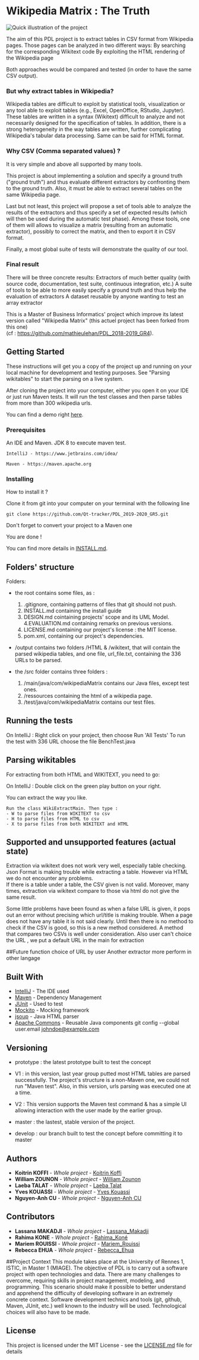 # Wikipedia Matrix : The Truth
![Quick illustration of the project](img/readme.png) <br>

The aim of this PDL project is to extract tables in CSV format from Wikipedia pages. Those pages can be analyzed in two different ways:
By searching for the corresponding Wikitext code
By exploiting the HTML rendering of the Wikipedia page 

Both approaches would be compared and tested (in order to have the same CSV output).

### But why extract tables in Wikipedia?

Wikipedia tables are difficult to exploit by statistical tools, visualization or any tool able to exploit tables (e.g., Excel, OpenOffice, RStudio, Jupyter). These tables are written in a syntax (Wikitext) difficult to analyze and not necessarily designed for the specification of tables. In addition, there is a strong heterogeneity in the way tables are written, further complicating Wikipedia's tabular data processing. Same can be said for HTML format. 

### Why CSV (Comma separated values) ?
It is very simple and above all supported by many tools.

This project is about implementing a solution and specify a ground truth ("ground truth") and thus evaluate different extractors by confronting them to the ground truth. Also, it must be able to extract several tables on the same Wikipedia page.


Last but not least, this project will propose a set of tools able to analyze the results of the extractors and thus specify a set of expected results (which will then be used during the automatic test phase). Among these tools, one of them will allows to visualize a matrix (resulting from an automatic extractor), possibly to correct the matrix, and then to export it in CSV format.

Finally, a most global suite of tests will demonstrate the quality of our tool.

### Final result
There will be three concrete results:
Extractors of much better quality (with source code, documentation, test suite, continuous integration, etc.)
A suite of tools to be able to more easily specify a ground truth and thus help the evaluation of extractors
A dataset reusable by anyone wanting to test an array extractor

This is a Master of Business Informatics' project which improve its latest version called "Wikipedia Matrix" (this actuel project has been forked from this one)<br>
(cf : https://github.com/mathieulehan/PDL_2018-2019_GR4). 

## Getting Started

These instructions will get you a copy of the project up and running on your local machine for development and testing purposes. See "Parsing wikitables" to start the parsing on a live system.

After cloning the project into your computer, either you open it on your IDE or just run Maven tests. It will run the test classes and then parse tables from more than 300 wikipedia urls.

You can find a demo right [here](https://drive.google.com/open?id=1h7r2-48byKkTbeMmPoBI8VrkrjTLC73v).

### Prerequisites

An IDE and Maven.
JDK 8 to execute maven test.

```
IntelliJ - https://www.jetbrains.com/idea/
```
```
Maven - https://maven.apache.org
```

### Installing

How to install it ?

Clone it from git into your computer on your terminal with the following line

```
git clone https://github.com/Qt-tracker/PDL_2019-2020_GR5.git
```

Don't forget to convert your project to a Maven one


You are done !

You can find more details in [INSTALL.md](https://github.com/Qt-tracker/PDL_2019-2020_GR5/blob/develop/INSTALL.md).


## Folders' structure

Folders:
- the root contains some files, as :
  1. .gitignore, containing patterns of files that git should not push.
  2. INSTALL.md containing the install guide
  3. DESIGN.md cointaining projects' scope and its UML Model.
  4.EVALUATION.md containing remarks on previous versions.
  2. LICENSE.md containing our project's license : the MIT license.
  3. pom.xml, containing our project's dependencies.
  
- /output contains two folders /HTML & /wikitext, that will contain the parsed wikipedia tables, and one file, url_file.txt, containing the 336 URLs to be parsed.

- the /src folder contains three folders :
  1. /main/java/com/wikipediaMatrix contains our Java files, except test ones.
  2. /ressources containing the html of a wikipedia page.
  3. /test/java/com/wikipediaMatrix contains our test files.

## Running the tests

On IntelliJ : Right click on your project, then choose Run 'All Tests'
 To run the test with 336 URL choose the file BenchTest.java

## Parsing wikitables

For extracting from both HTML and WIKITEXT, you need to go:

On IntelliJ : Double click on the green play button on your right.

You can extract the way you like.
```
Run the class WikiExtractMain. Then type :
- W to parse files from WIKITEXT to csv
- H to parse files from HTML to csv
- X to parse files from both WIKITEXT and HTML
```
## Supported and unsupported features (actual state)

Extraction via wikitext does not work very well, especially table checking. Json Format is making trouble while extracting a table. 
However via HTML we do not encounter any problems.<br/>
If there is a table under a table, the CSV given is not valid.
Moreover, many times, extraction via wikitext compare to those via html do not give the same result.

Some little problems have been found as when a false URL is given, it pops out an error without precising which url/title is making trouble. When a page does not have any table it is not said clearly.
Until then there is no method to check if the CSV is good, so this is a new method considered. A method that compares two CSVs is well under consideration. 
Also user can't choice the URL , we put a default URL in the main for extraction

##Future function
choice of URL by user
Another extractor more perform in other langage

## Built With

* [IntelliJ](https://www.jetbrains.com/idea/) - The IDE used
* [Maven](https://maven.apache.org/) - Dependency Management
* [JUnit](https://junit.org/junit5/) - Used to test
* [Mockito](https://site.mockito.org/) - Mocking framework
* [jsoup](https://jsoup.org/) - Java HTML parser
* [Apache Commons](https://commons.apache.org/) - Reusable Java components
git config --global user.email johndoe@example.com
## Versioning

- prototype : the latest prototype built to test the concept

- V1 : in this version, last year group putted most HTML tables are parsed successfully. The project's structure is a non-Maven one, we could not run "Maven test". Also, in this version, urls parsing was executed one at a time.

- V2 : This version supports the Maven test command & has a simple UI allowing interaction with the user made by the earlier group.

- master : the lastest, stable version of the project.

- develop : our branch built to test the concept before committing it to master

## Authors

* **Koitrin KOFFI** - *Whole project* - [Koitrin Koffi](https://github.com/Qt-tracker)
* **William ZOUNON** - *Whole project* - [William Zounon](https://github.com/Wizo17)
* **Laeba  TALAT** - *Whole project* - [Laeba Talat](https://github.com/Laeba)
* **Yves KOUASSI** - *Whole project* - [Yves Kouassi](https://github.com/kouassives)
* **Nguyen-Anh CU** - *Whole project* - [Nguyen-Anh CU](https://github.com/NguyenAnhCu)
## Contributors

* **Lassana MAKADJI** - *Whole project* - [Lassana_Makadji](https://github.com/makadjilassana)
* **Rahima KONE** - *Whole project* - [Rahima_Koné](https://github.com/chemy8)
* **Mariem ROUISSI** - *Whole project* - [Mariem_Rouissi](https://github.com/Mrouissi)
* **Rebecca EHUA** - *Whole project* - [Rebecca_Ehua](https://github.com/kouassives)

##Project Context
This module takes place at the University of Rennes 1, ISTIC, in Master 1 (MIAGE). 
The objective of PDL is to carry out a software project with open technologies and data. 
There are many challenges to overcome, requiring skills in project management, modeling, and programming.
This scenario should make it possible to better understand and apprehend the difficulty of developing software in an extremely concrete context. 
Software development technics and tools (git, github, Maven, JUnit, etc.) well known to the industry will be used. 
Technological choices will also have to be made.

## License

This project is licensed under the MIT License - see the [LICENSE.md](LICENSE.md) file for details

